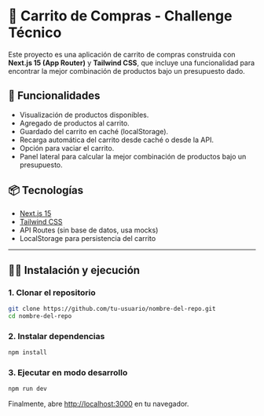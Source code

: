 # 🛒 Carrito de Compras - Challenge Técnico

Este proyecto es una aplicación de carrito de compras construida con **Next.js 15 (App Router)** y **Tailwind CSS**, que incluye una funcionalidad para encontrar la mejor combinación de productos bajo un presupuesto dado.

## 🚀 Funcionalidades

- Visualización de productos disponibles.
- Agregado de productos al carrito.
- Guardado del carrito en caché (localStorage).
- Recarga automática del carrito desde caché o desde la API.
- Opción para vaciar el carrito.
- Panel lateral para calcular la mejor combinación de productos bajo un presupuesto.

## 📦 Tecnologías

- [Next.js 15](https://nextjs.org)
- [Tailwind CSS](https://tailwindcss.com)
- API Routes (sin base de datos, usa mocks)
- LocalStorage para persistencia del carrito

---

## 🧑‍💻 Instalación y ejecución

### 1. Clonar el repositorio

```bash
git clone https://github.com/tu-usuario/nombre-del-repo.git
cd nombre-del-repo
```

### 2. Instalar dependencias

```bash
npm install
```

### 3. Ejecutar en modo desarrollo

```bash
npm run dev
```

Finalmente, abre [http://localhost:3000](http://localhost:3000) en tu navegador.
